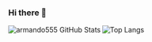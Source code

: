 ### Hi there 👋


<img align="left" alt="armando555 GitHub Stats" src="https://github-readme-stats.vercel.app/api?username=armando555&show_icons=true&theme=prussian&include_all_commits=true&hide_border=true&count_private=true"> 

![Top Langs](https://github-readme-stats.vercel.app/api/top-langs/?username=armando555&langs_count=10&show_icons=true&theme=prussian&layout=compact&hide_border=true&count_private=true)


<!--START_SECTION:waka-->
